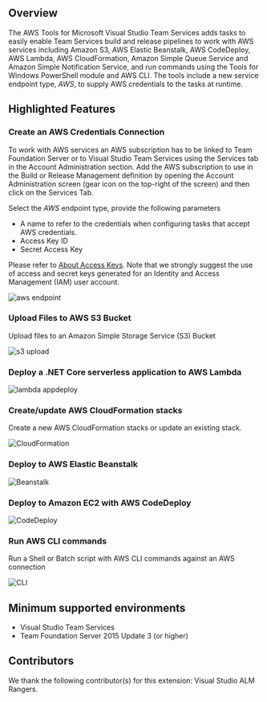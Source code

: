 ## Overview
The AWS Tools for Microsoft Visual Studio Team Services adds tasks to easily enable Team Services build and release pipelines to work with AWS services including Amazon S3, AWS Elastic Beanstalk, AWS CodeDeploy, AWS Lambda, AWS CloudFormation, Amazon Simple Queue Service and Amazon Simple Notification Service, and run commands using the Tools for Windows PowerShell module and AWS CLI. The tools include a new service endpoint type, *AWS*, to supply AWS credentials to the tasks at runtime.

## Highlighted Features
### Create an AWS Credentials Connection
To work with AWS services an AWS subscription has to be linked to Team Foundation Server or to Visual Studio Team Services using the Services tab in the Account Administration section. Add the AWS subscription to use in the Build or Release Management definition by opening the Account Administration screen (gear icon on the top-right of the screen) and then click on the Services Tab.

Select the *AWS* endpoint type, provide the following parameters
- A name to refer to the credentials when configuring tasks that accept AWS credentials.
- Access Key ID
- Secret Access Key

Please refer to [About Access Keys](https://aws.amazon.com/developers/access-keys/). Note that we strongly suggest the use of access and secret keys generated for an Identity and Access Management (IAM) user account.

![aws endpoint](images/AWSEndpoint.png)

### Upload Files to AWS S3 Bucket

Upload files to an Amazon Simple Storage Service (S3) Bucket

![s3 upload](images/AWSFileUpload.png)

### Deploy a .NET Core serverless application to AWS Lambda

![lambda appdeploy](images/AWSLambdaDeploy.png)

### Create/update AWS CloudFormation stacks

Create a new AWS CloudFormation stacks or update an existing stack.

![CloudFormation](images/AWSCloudFormation.png)

### Deploy to AWS Elastic Beanstalk

![Beanstalk](images/AWSElasticBeanstalk.png)

### Deploy to Amazon EC2 with AWS CodeDeploy

![CodeDeploy](images/AWSCodeDeploy.png)

### Run AWS CLI commands

Run a Shell or Batch script with AWS CLI commands against an AWS connection

![CLI](images/AWSCLI.png)

## Minimum supported environments
- Visual Studio Team Services
- Team Foundation Server 2015 Update 3 (or higher)

## Contributors
We thank the following contributor(s) for this extension: Visual Studio ALM Rangers.